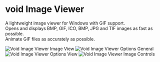 # void Image Viewer
A lightweight image viewer for Windows with GIF support.  
Opens and displays BMP, GIF, ICO, BMP, JPG and TIF images as fast as possible.  
Animate GIF files as accurately as possible.  

![Void Image Viewer Image View](https://www.voidtools.com/voidImageViewer.Image.View10.gif)
![Void Image Viewer Options General](https://www.voidtools.com/voidImageViewer.Options.General10.png)
![Void Image Viewer Options View](https://www.voidtools.com/voidImageViewer.Options.View10.png)
![Void Image Viewer Image Controls](https://www.voidtools.com/voidImageViewer.Options.Controls10.png)
